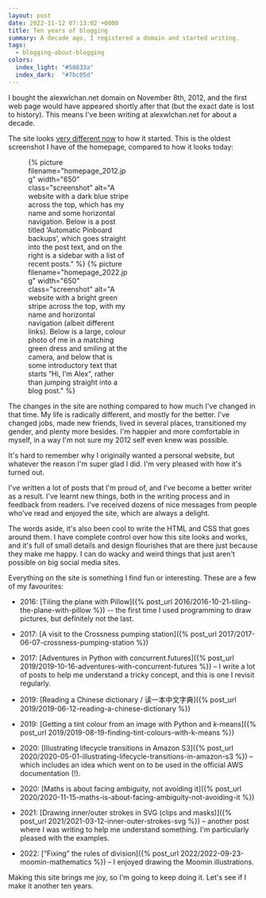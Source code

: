 ```yaml
---
layout: post
date: 2022-11-12 07:13:02 +0000
title: Ten years of blogging
summary: A decade ago, I registered a domain and started writing.
tags:
  - blogging-about-blogging
colors:
  index_light: "#50833a"
  index_dark:  "#7bc05d"
---
```


<!-- Summary card based on https://pixabay.com/photos/card-game-cards-ten-heart-813/ -->

I bought the alexwlchan.net domain on November 8th, 2012, and the first web page would have appeared shortly after that (but the exact date is lost to history).
This means I've been writing at alexwlchan.net for about a decade.

The site looks [very different now](/about-the-site/) to how it started.
This is the oldest screenshot I have of the homepage, compared to how it looks today:

<style>
  .screenshot_grid {
    display: grid;
    grid-template-columns: calc(50% - 0.5em) calc(50% - 0.5em);
    grid-gap: 1em;
  }

  @media screen and (max-width: 500px) {
    .screenshot_grid {
      grid-template-columns: auto;
    }
  }
</style>

<figure class="screenshot_grid">
  {%
    picture
    filename="homepage_2012.jpg"
    width="650"
    class="screenshot"
    alt="A website with a dark blue stripe across the top, which has my name and some horizontal navigation. Below is a post titled ‘Automatic Pinboard backups’, which goes straight into the post text, and on the right is a sidebar with a list of recent posts."
  %}
  {%
    picture
    filename="homepage_2022.jpg"
    width="650"
    class="screenshot"
    alt="A website with a bright green stripe across the top, with my name and horizontal navigation (albeit different links). Below is a large, colour photo of me in a matching green dress and smiling at the camera, and below that is some introductory text that starts “Hi, I’m Alex”, rather than jumping straight into a blog post."
  %}
</figure>

The changes in the site are nothing compared to how much I've changed in that time.
My life is radically different, and mostly for the better.
I've changed jobs, made new friends, lived in several places, transitioned my gender, and plenty more besides.
I'm happier and more comfortable in myself, in a way I'm not sure my 2012 self even knew was possible.

<!-- I've written about 376 posts, and just over 323,000 words.
(Like the date, the exact numbers are fuzzy.
I've deleted a handful of posts, and there may be some quoted material in that word count.) -->

It's hard to remember why I originally wanted a personal website, but whatever the reason I'm super glad I did.
I'm very pleased with how it's turned out.

I've written a lot of posts that I'm proud of, and I've become a better writer as a result.
I've learnt new things, both in the writing process and in feedback from readers.
I've received dozens of nice messages from people who've read and enjoyed the site, which are always a delight.

The words aside, it's also been cool to write the HTML and CSS that goes around them.
I have complete control over how this site looks and works, and it's full of small details and design flourishes that are there just because they make me happy.
I can do wacky and weird things that just aren't possible on big social media sites.

Everything on the site is something I find fun or interesting.
These are a few of my favourites:

*   2016: [Tiling the plane with Pillow]({% post_url 2016/2016-10-21-tiling-the-plane-with-pillow %}) -- the first time I used programming to draw pictures, but definitely not the last.

*   2017: [A visit to the Crossness pumping station]({% post_url 2017/2017-06-07-crossness-pumping-station %})

*   2017: [Adventures in Python with concurrent.futures]({% post_url 2019/2019-10-16-adventures-with-concurrent-futures %}) – I write a lot of posts to help me understand a tricky concept, and this is one I revisit regularly.

*   2019: [Reading a Chinese dictionary / 读一本中文字典]({% post_url 2019/2019-06-12-reading-a-chinese-dictionary %})

*   2019: [Getting a tint colour from an image with Python and *k*‑means]({% post_url 2019/2019-08-19-finding-tint-colours-with-k-means %})

*   2020: [Illustrating lifecycle transitions in Amazon S3]({% post_url 2020/2020-05-01-illustrating-lifecycle-transitions-in-amazon-s3 %}) – which includes an idea which went on to be used in the official AWS documentation (!).

*   2020: [Maths is about facing ambiguity, not avoiding it]({% post_url 2020/2020-11-15-maths-is-about-facing-ambiguity-not-avoiding-it %})

*   2021: [Drawing inner/outer strokes in SVG (clips and masks)]({% post_url 2021/2021-03-12-inner-outer-strokes-svg %}) – another post where I was writing to help me understand something.
    I'm particularly pleased with the examples.

*   2022: [“Fixing” the rules of division]({% post_url 2022/2022-09-23-moomin-mathematics %}) – I enjoyed drawing the Moomin illustrations.

Making this site brings me joy, so I'm going to keep doing it.
Let's see if I make it another ten years.
